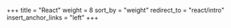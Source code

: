 +++
title = "React"
weight = 8
sort_by = "weight"
redirect_to = "react/intro"
insert_anchor_links = "left"
+++

